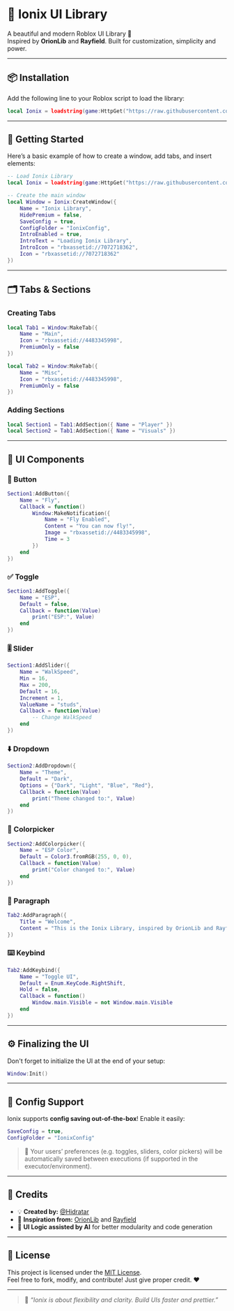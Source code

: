 
# 💠 Ionix UI Library

A beautiful and modern Roblox UI Library 🌌  
Inspired by **OrionLib** and **Rayfield**. Built for customization, simplicity and power.

---

## 📦 Installation

Add the following line to your Roblox script to load the library:

```lua
local Ionix = loadstring(game:HttpGet("https://raw.githubusercontent.com/Hidratar/Ionix/main/source.lua"))()
```

---

## 🚀 Getting Started

Here’s a basic example of how to create a window, add tabs, and insert elements:

```lua
-- Load Ionix Library
local Ionix = loadstring(game:HttpGet("https://raw.githubusercontent.com/Hidratar/Ionix/main/source.lua"))()

-- Create the main window
local Window = Ionix:CreateWindow({
    Name = "Ionix Library",
    HidePremium = false,
    SaveConfig = true,
    ConfigFolder = "IonixConfig",
    IntroEnabled = true,
    IntroText = "Loading Ionix Library",
    IntroIcon = "rbxassetid://7072718362",
    Icon = "rbxassetid://7072718362"
})
```

---

## 🗂️ Tabs & Sections

### Creating Tabs

```lua
local Tab1 = Window:MakeTab({
    Name = "Main",
    Icon = "rbxassetid://4483345998",
    PremiumOnly = false
})

local Tab2 = Window:MakeTab({
    Name = "Misc",
    Icon = "rbxassetid://4483345998",
    PremiumOnly = false
})
```

### Adding Sections

```lua
local Section1 = Tab1:AddSection({ Name = "Player" })
local Section2 = Tab1:AddSection({ Name = "Visuals" })
```

---

## 🧩 UI Components

### 🔘 Button

```lua
Section1:AddButton({
    Name = "Fly",
    Callback = function()
        Window:MakeNotification({
            Name = "Fly Enabled",
            Content = "You can now fly!",
            Image = "rbxassetid://4483345998",
            Time = 3
        })
    end
})
```

### ✅ Toggle

```lua
Section1:AddToggle({
    Name = "ESP",
    Default = false,
    Callback = function(Value)
        print("ESP:", Value)
    end
})
```

### 🎚️ Slider

```lua
Section1:AddSlider({
    Name = "WalkSpeed",
    Min = 16,
    Max = 200,
    Default = 16,
    Increment = 1,
    ValueName = "studs",
    Callback = function(Value)
        -- Change WalkSpeed
    end
})
```

### ⬇️ Dropdown

```lua
Section2:AddDropdown({
    Name = "Theme",
    Default = "Dark",
    Options = {"Dark", "Light", "Blue", "Red"},
    Callback = function(Value)
        print("Theme changed to:", Value)
    end
})
```

### 🎨 Colorpicker

```lua
Section2:AddColorpicker({
    Name = "ESP Color",
    Default = Color3.fromRGB(255, 0, 0),
    Callback = function(Value)
        print("Color changed to:", Value)
    end
})
```

### 📄 Paragraph

```lua
Tab2:AddParagraph({
    Title = "Welcome",
    Content = "This is the Ionix Library, inspired by OrionLib and Rayfield!"
})
```

### ⌨️ Keybind

```lua
Tab2:AddKeybind({
    Name = "Toggle UI",
    Default = Enum.KeyCode.RightShift,
    Hold = false,
    Callback = function()
        Window.main.Visible = not Window.main.Visible
    end
})
```

---

## ⚙️ Finalizing the UI

Don't forget to initialize the UI at the end of your setup:

```lua
Window:Init()
```

---

## 💾 Config Support

Ionix supports **config saving out-of-the-box**! Enable it easily:

```lua
SaveConfig = true,
ConfigFolder = "IonixConfig"
```

> 🔐 Your users’ preferences (e.g. toggles, sliders, color pickers) will be automatically saved between executions (if supported in the executor/environment).

---


## 🧠 Credits

- 💡 **Created by:** [@Hidratar](https://github.com/Hidratar)
- 🔧 **Inspiration from:** [OrionLib](https://github.com/shlexware/Orion) and [Rayfield](https://github.com/shlexware/Rayfield)
- 🤖 **UI Logic assisted by AI** for better modularity and code generation

---

## 📄 License

This project is licensed under the [MIT License](LICENSE).  
Feel free to fork, modify, and contribute! Just give proper credit. ❤️

---

> 💠 *“Ionix is about flexibility and clarity. Build UIs faster and prettier.”*
